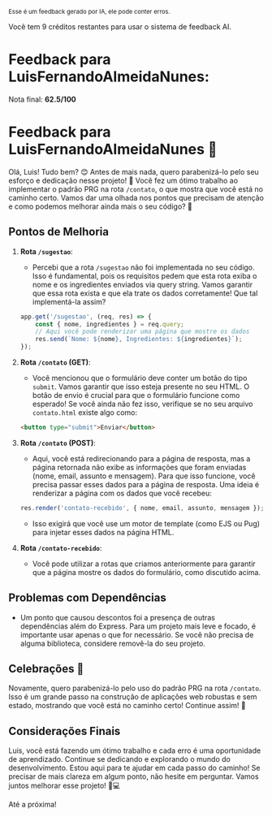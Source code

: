 <sup>Esse é um feedback gerado por IA, ele pode conter erros.</sup>

Você tem 9 créditos restantes para usar o sistema de feedback AI.

# Feedback para LuisFernandoAlmeidaNunes:

Nota final: **62.5/100**

# Feedback para LuisFernandoAlmeidaNunes 🚀

Olá, Luis! Tudo bem? 😊 Antes de mais nada, quero parabenizá-lo pelo seu esforço e dedicação nesse projeto! 🎉 Você fez um ótimo trabalho ao implementar o padrão PRG na rota `/contato`, o que mostra que você está no caminho certo. Vamos dar uma olhada nos pontos que precisam de atenção e como podemos melhorar ainda mais o seu código? 💪

## Pontos de Melhoria

1. **Rota `/sugestao`**:
   - Percebi que a rota `/sugestao` não foi implementada no seu código. Isso é fundamental, pois os requisitos pedem que esta rota exiba o nome e os ingredientes enviados via query string. Vamos garantir que essa rota exista e que ela trate os dados corretamente! Que tal implementá-la assim?
   ```javascript
   app.get('/sugestao', (req, res) => {
       const { nome, ingredientes } = req.query;
       // Aqui você pode renderizar uma página que mostre os dados
       res.send(`Nome: ${nome}, Ingredientes: ${ingredientes}`);
   });
   ```

2. **Rota `/contato` (GET)**:
   - Você mencionou que o formulário deve conter um botão do tipo `submit`. Vamos garantir que isso esteja presente no seu HTML. O botão de envio é crucial para que o formulário funcione como esperado! Se você ainda não fez isso, verifique se no seu arquivo `contato.html` existe algo como:
   ```html
   <button type="submit">Enviar</button>
   ```

3. **Rota `/contato` (POST)**:
   - Aqui, você está redirecionando para a página de resposta, mas a página retornada não exibe as informações que foram enviadas (nome, email, assunto e mensagem). Para que isso funcione, você precisa passar esses dados para a página de resposta. Uma ideia é renderizar a página com os dados que você recebeu:
   ```javascript
   res.render('contato-recebido', { nome, email, assunto, mensagem });
   ```
   - Isso exigirá que você use um motor de template (como EJS ou Pug) para injetar esses dados na página HTML.

4. **Rota `/contato-recebido`**:
   - Você pode utilizar a rotas que criamos anteriormente para garantir que a página mostre os dados do formulário, como discutido acima.

## Problemas com Dependências

- Um ponto que causou descontos foi a presença de outras dependências além do Express. Para um projeto mais leve e focado, é importante usar apenas o que for necessário. Se você não precisa de alguma biblioteca, considere removê-la do seu projeto.

## Celebrações 🎉

Novamente, quero parabenizá-lo pelo uso do padrão PRG na rota `/contato`. Isso é um grande passo na construção de aplicações web robustas e sem estado, mostrando que você está no caminho certo! Continue assim! 🌟

## Considerações Finais

Luis, você está fazendo um ótimo trabalho e cada erro é uma oportunidade de aprendizado. Continue se dedicando e explorando o mundo do desenvolvimento. Estou aqui para te ajudar em cada passo do caminho! Se precisar de mais clareza em algum ponto, não hesite em perguntar. Vamos juntos melhorar esse projeto! 🚀💻

Até a próxima!
